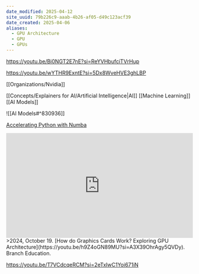 ```yaml
---
date_modified: 2025-04-12
site_uuid: 79b226c9-aaab-4b26-af05-d49c123acf39
date_created: 2025-04-06
aliases:
  - GPU Architecture
  - GPU
  - GPUs
---
```


https://youtu.be/Bi0NGT2E7nE?si=ReYVHbufciTVrHup

https://youtu.be/wYTHR9ExntE?si=5Dx8WveHVE3ghLBP

[[Organizations/Nvidia]]

[[Concepts/Explainers for AI/Artificial Intelligence|AI]] [[Machine Learning]]
[[AI Models]]

![[AI Models#^830936]]

[Accelerating Python with Numba](https://youtu.be/EGQXui3fjNw?si=pl6IoxLBW41p_7wo)


<iframe 
  style="aspect-ratio:16/9;width:100%;height:auto" 
  src="https://www.youtube.com/embed/h9Z4oGN89MU?si=A3X39OhrAgy5QVDy" 
  title="YouTube video player" 
  frameborder="0" 
  allow="accelerometer; autoplay; clipboard-write; encrypted-media; gyroscope; picture-in-picture; web-share" 
  referrerpolicy="strict-origin-when-cross-origin" 
  allowfullscreen
></iframe>
>2024, October 19. [How do Graphics Cards Work? Exploring GPU Architecture](https://youtu.be/h9Z4oGN89MU?si=A3X39OhrAgy5QVDy). Branch Education.


https://youtu.be/T7VCdcqeRCM?si=2eTxIwC1Yoi671iN
